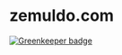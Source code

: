 # zemuldo.com

[![Greenkeeper badge](https://badges.greenkeeper.io/zemuldo/blogs.zemuldo.com.svg)](https://greenkeeper.io/)